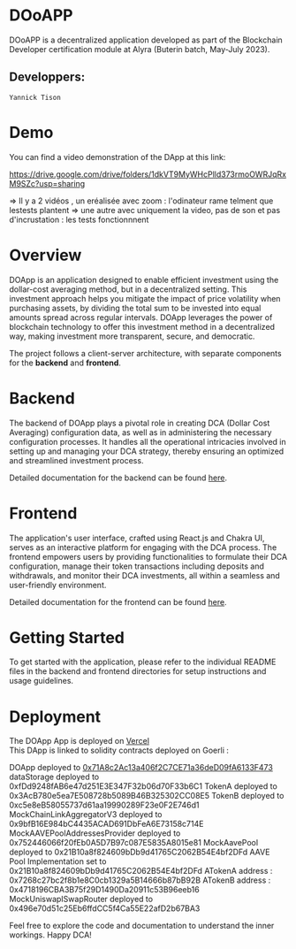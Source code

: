 # DOoAPP

DOoAPP is a decentralized application developed as part of the Blockchain Developer certification module at Alyra (Buterin batch, May-July 2023).

## Developpers:

    Yannick Tison

# Demo

You can find a video demonstration of the DApp at this link: 

https://drive.google.com/drive/folders/1dkVT9MyWHcPlld373rmoOWRJqRxM9SZc?usp=sharing

=> Il y a 2 vidéos , un eréalisée avec zoom : l'odinateur rame telment que lestests plantent 
=> une autre avec uniquement la video, pas de son et pas d'incrustation : les tests fonctionnnent



# Overview

DOApp is an application designed to enable efficient investment using the dollar-cost averaging method, but in a decentralized setting. This investment approach helps you mitigate the impact of price volatility when purchasing assets, by dividing the total sum to be invested into equal amounts spread across regular intervals. DOApp leverages the power of blockchain technology to offer this investment method in a decentralized way, making investment more transparent, secure, and democratic.

The project follows a client-server architecture, with separate components for the **backend** and **frontend**.

# Backend

The backend of DOApp plays a pivotal role in creating DCA (Dollar Cost Averaging) configuration data, as well as in administering the necessary configuration processes. It handles all the operational intricacies involved in setting up and managing your DCA strategy, thereby ensuring an optimized and streamlined investment process.

Detailed documentation for the backend can be found [here](backend/README.md).

# Frontend

The application's user interface, crafted using React.js and Chakra UI, serves as an interactive platform for engaging with the DCA process. The frontend empowers users by providing functionalities to formulate their DCA configuration, manage their token transactions including deposits and withdrawals, and monitor their DCA investments, all within a seamless and user-friendly environment.

Detailed documentation for the frontend can be found [here](frontend/README.md).

# Getting Started

To get started with the application, please refer to the individual README files in the backend and frontend directories for setup instructions and usage guidelines.

# Deployment

The DOApp App is deployed on [Vercel](https://do-app.vercel.app/)  
This DApp is linked to solidity contracts deployed on Goerli :


DOApp deployed to [0x71A8c2Ac13a406f2C7CE71a36deD09fA6133F473](https://goerli.etherscan.io/address/0x71A8c2Ac13a406f2C7CE71a36deD09fA6133F473)
dataStorage deployed to 0xfDd9248fAB6e47d251E3E347F32b06d70F33b6C1
TokenA deployed to 0x3AcB780e5ea7E508728b5089B46B325302CC08E5
TokenB deployed to 0xc5e8eB58055737d61aa19990289F23e0F2E746d1
MockChainLinkAggregatorV3 deployed to 0x9bfB16E984bC4435ACAD691DbFeA6E73158c714E
MockAAVEPoolAddressesProvider deployed to 0x752446066f20fEb0A5D7B97c087E5835A8015e81
MockAavePool deployed to 0x21B10a8f824609bDb9d41765C2062B54E4bf2DFd
AAVE Pool Implementation set to 0x21B10a8f824609bDb9d41765C2062B54E4bf2DFd
ATokenA address :  0x7268c27bc2f8b1e8C0cb1329a5B14666b87bB92B
ATokenB address :  0x4718196CBA3B75f29D1490Da20911c53B96eeb16
MockUniswapISwapRouter deployed to 0x496e70d51c25Eb6ffdCC5f4Ca55E22afD2b67BA3



Feel free to explore the code and documentation to understand the inner workings. Happy DCA!
